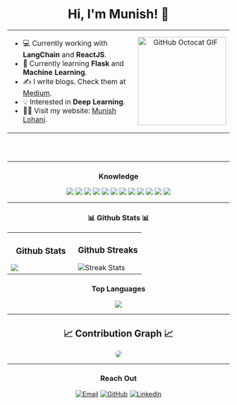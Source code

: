 <!-- Header -->
<br>
<h1 align="center"> Hi, I'm Munish! 👋 </h1>

<table width="100%">
<tr>
<td width="70%">
<!-- Info Section -->
<ul>
<li>💻 Currently working with <strong>LangChain</strong> and <strong>ReactJS</strong>.</li>
<li>🌱 Currently learning <strong>Flask</strong> and <strong>Machine Learning</strong>.</li>
<li>✍️ I write blogs. Check them at <a href="https://medium.com/me/stories/public">Medium</a>.</li>
<li>💡 Interested in <strong>Deep Learning</strong>.</li>
<li>🧑‍💻 Visit my website: <a href="https://munishlohani.com.np/">Munish Lohani</a>.</li>
</ul>
</td>
<td width="30%" align="center">
<!-- Octocat GIF -->
<img src="https://media0.giphy.com/media/CwTvSiWflgCGKgz5eb/giphy.gif?cid=6c09b9529ljams50p2f6iej6p1vmyqm57jvyp09zjhznn3qx&ep=v1_stickers_search&rid=giphy.gif&ct=s" width="200" alt="GitHub Octocat GIF">
</td>
</tr>
</table>

<br><br>

---

<h3 align="center">Knowledge</h3>

<div align="center">
<img src="https://img.shields.io/badge/langchain-1C3C3C?style=for-the-badge&logo=langchain&logoColor=white" />
<img src="https://img.shields.io/badge/React-20232A?style=for-the-badge&logo=react&logoColor=61DAFB" />
<img src="https://img.shields.io/badge/Bootstrap-563D7C?style=for-the-badge&logo=bootstrap&logoColor=white" />
<img src="https://img.shields.io/badge/Plotly-239120?style=for-the-badge&logo=plotly&logoColor=white" />
<img src="https://img.shields.io/badge/Pandas-2C2D72?style=for-the-badge&logo=pandas&logoColor=white" />
<img src="https://img.shields.io/badge/Numpy-777BB4?style=for-the-badge&logo=numpy&logoColor=white" />
<img src="https://img.shields.io/badge/HTML5-E34F26?style=for-the-badge&logo=html5&logoColor=white" />
<img src="https://img.shields.io/badge/CSS3-1572B6?style=for-the-badge&logo=css3&logoColor=white" />
<img src="https://img.shields.io/badge/JavaScript-323330?style=for-the-badge&logo=javascript&logoColor=F7DF1E" />
<img src="https://img.shields.io/badge/Python-FFD43B?style=for-the-badge&logo=python&logoColor=blue" />
<img src="https://img.shields.io/badge/scikit_learn-F7931E?style=for-the-badge&logo=scikit-learn&logoColor=white" />
<img src="https://img.shields.io/badge/Streamlit-FF4B4B?style=for-the-badge&logo=Streamlit&logoColor=white" />
</div>

---

<h3 align="center">📊 Github Stats 📊</h3>

<table width="100%">
<tr>
<td width="50%">
<h3 align="center"><strong>Github Stats</strong></h3>
<img src="https://github-readme-stats.vercel.app/api?username=munishlohani&show_icons=true&theme=cobalt&rank_icon=github" />

</td>
<td width="50%">
<h3 align="center"><strong>Github Streaks</strong></h3>
<img src="https://streak-stats.demolab.com?user=munishlohani&theme=cobalt" alt="Streak Stats" />
</td>
</tr>
</table>

<div align="center">
<h3><strong>Top Languages</strong></h3>
<img src="https://github-readme-stats.vercel.app/api/top-langs/?username=munishlohani&layout=donut&theme=cobalt" />
</div>

---

<h2 align="center">📈 Contribution Graph 📈</h2>
<div align="center">
<img src="https://github-readme-activity-graph.vercel.app/graph?username=munishlohani&bg_color=220a28&&color=ffffff&line=c56a90&point=ffeb95&area=false&hide_border=false" style="border-radius:15px;" />
</div>

---

<h3 align="center">Reach Out</h3>

<div align="center" style="display:flex; justify-content:center; gap:5px">
<a href="mailto:contact@munishlohani.com.np" target="_blank">
<img src="https://img.icons8.com/color/48/000000/gmail.png" alt="Email" />
</a>
<a href="https://github.com/munishlohani" target="_blank">
<img src="https://img.icons8.com/fluent/48/000000/github.png" alt="GitHub" />
</a>
<a href="https://www.linkedin.com/in/munish-lohani/" target="_blank">
<img src="https://img.icons8.com/color/48/000000/linkedin.png" alt="LinkedIn" />
</a>
</div>
